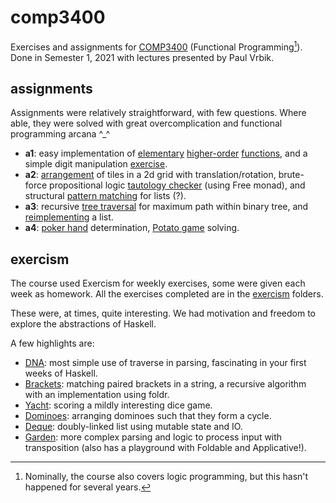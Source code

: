 # comp3400
Exercises and assignments for [COMP3400](https://my.uq.edu.au/programs-courses/course.html?course_code=COMP3400) (Functional Programming[^1]). Done in Semester 1, 2021 with lectures presented by Paul Vrbik.

[^1]: Nominally, the course also covers logic programming, but this hasn't happened for several years.

## assignments

Assignments were relatively straightforward, with few questions. 
Where able, they were solved with great overcomplication and functional programming arcana ^_^

- **a1**: easy implementation of 
[elementary](https://github.com/katrinafyi/comp3400/blob/master/a1/src/ApplyAll.hs) 
[higher-order](https://github.com/katrinafyi/comp3400/blob/master/a1/src/CartProd.hs) 
[functions](https://github.com/katrinafyi/comp3400/blob/master/a1/src/Magic.hs), 
and a simple digit manipulation [exercise](https://github.com/katrinafyi/comp3400/blob/master/a1/src/Checksum.hs).
- **a2**: [arrangement](https://github.com/katrinafyi/comp3400/blob/master/a2/Blockus.hs) 
of tiles in a 2d grid with translation/rotation, 
brute-force propositional logic [tautology checker](https://github.com/katrinafyi/comp3400/blob/master/a2/Prop.hs) (using Free monad), and
structural [pattern matching](https://github.com/katrinafyi/comp3400/blob/master/a2/WordPattern.hs) for lists (?).
- **a3**: recursive [tree traversal](https://github.com/katrinafyi/comp3400/blob/master/a3/src/MaxPath.hs) for maximum path within binary tree, and [reimplementing](https://github.com/katrinafyi/comp3400/blob/master/a3/src/Stack.hs) a list.
- **a4**: [poker hand](https://github.com/katrinafyi/comp3400/blob/master/a4/src/Poker.hs) determination, [Potato game](https://github.com/katrinafyi/comp3400/blob/master/a4/src/Potato.hs) solving.

## exercism

The course used Exercism for weekly exercises, some were given each week as homework. 
All the exercises completed are in the [exercism](https://github.com/katrinafyi/comp3400/tree/master/exercism/haskell) folders.

These were, at times, quite interesting. We had motivation and freedom to explore the abstractions of Haskell.

A few highlights are:
- [DNA](https://github.com/katrinafyi/comp3400/blob/master/exercism/haskell/rna-transcription/src/DNA.hs): most simple use of traverse in parsing, fascinating in your first weeks of Haskell. 
- [Brackets](https://github.com/katrinafyi/comp3400/blob/master/exercism/haskell/matching-brackets/src/Brackets.hs): matching paired brackets in a string, a recursive algorithm with an implementation using foldr. 
- [Yacht](https://github.com/katrinafyi/comp3400/blob/master/exercism/haskell/yacht/src/Yacht.hs): scoring a mildly interesting dice game. 
- [Dominoes](https://github.com/katrinafyi/comp3400/blob/master/exercism/haskell/dominoes/src/Dominoes.hs): arranging dominoes such that they form a cycle.
- [Deque](https://github.com/katrinafyi/comp3400/blob/master/exercism/haskell/linked-list/src/Deque.hs): doubly-linked list using mutable state and IO.
- [Garden](https://github.com/katrinafyi/comp3400/blob/master/exercism/haskell/kindergarten-garden/src/Garden.hs): more complex parsing and logic to process input with transposition (also has a playground with Foldable and Applicative!).

